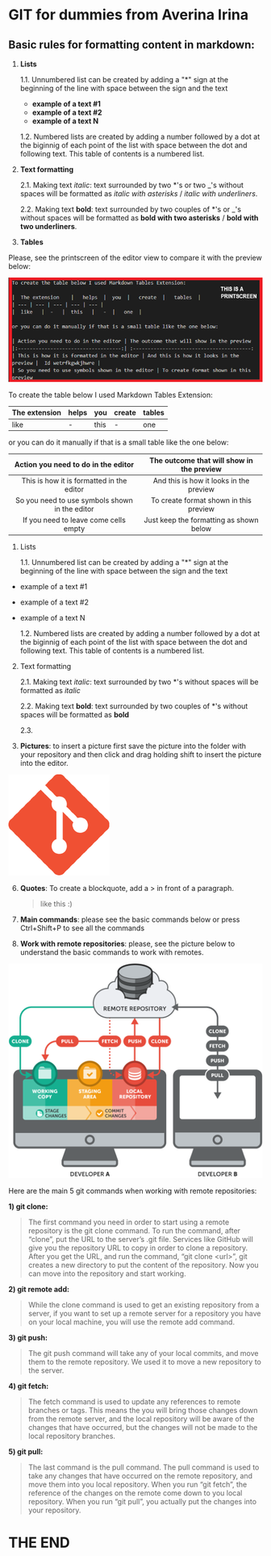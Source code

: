 # GIT for dummies from Averina Irina

## Basic rules for formatting content in markdown:

1. __Lists__

    1.1. Unnumbered list can be created by adding a "*" sign at the beginning of the line with space between the sign and the text

    * __example of a text #1__
    * __example of a text #2__
    * __example of a text N__

     1.2. Numbered lists are created by adding a number followed by a dot at the biginnig of each point of the list with space between the dot and following text. This table of contents is a numbered list.

2. __Text formatting__

    2.1. Making text *italic*: text surrounded by two *'s or two _'s without spaces will be formatted as *italic with asterisks* / _italic with underliners_.

    2.2. Making text **bold**: text surrounded by two couples of *'s or _'s without spaces will be formatted as **bold with two asterisks** / __bold with two underliners__.

  3. __Tables__

Please, see the printscreen of the editor view to compare it with the preview below:

![Alt text](git_table_editor_veiw.png)

To create the table below I used Markdown Tables Extension:

|  The extension    |   helps  |  you  |   create  |   tables  |
| --- | --- | --- | --- | --- |
|  like   |  -   |  this   |   -  |   one  |

or you can do it manually if that is a small table like the one below:

| Action you need to do in the editor | The outcome that will show in the preview
|:-----------------------------------:| :----------------------------------------:
| This is how it is formatted in the editor | And this is how it looks in the preview |  Id wetrfkgwkjhwre | 
| So you need to use symbols shown in the editor | To create format shown in this preview
|If you need to leave come cells empty | Just keep the formatting as shown below

1. Lists

    1.1. Unnumbered list can be created by adding a "*" sign at the beginning of the line with space between the sign and the text

* example of a text #1
* example of a text #2
* example of a text N


    1.2. Numbered lists are created by adding a number followed by a dot at the biginnig of each point of the list with space between the dot and following text. This table of contents is a numbered list.

2. Text formatting

    2.1. Making text *italic*: text surrounded by two *'s without spaces will be formatted as *italic*

    2.2. Making text **bold**: text surrounded by two couples of *'s without spaces will be formatted as **bold**

    2.3. 

5. __Pictures__: to insert a picture first save the picture into the folder with your repository and then click and drag holding shift to insert the picture into the editor.  

![Alt text](git_image.png)

6. __Quotes__: To create a blockquote, add a > in front of a paragraph.

    > like this :)

7. __Main commands__: please see the basic commands below or press Ctrl+Shift+P to see all the commands

8. __Work with remote repositories__: please, see the picture below to understand the basic commands to work with remotes.

![Alt text](basic-remote-workflow.png)

Here are the main 5 git commands when working with remote repositories:

**1) git clone:** 
> The first command you need in order to start using a remote repository is the git clone command. To run the command, after “clone”, put the URL to the server’s .git file. Services like GitHub will give you the repository URL to copy in order to clone a repository. After you get the URL, and run the command, “git clone <url<url>>”, git creates a new directory to put the content of the repository. Now you can move into the repository and start working.

**2) git remote add:** 
> While the clone command is used to get an existing repository from a server, if you want to set up a remote server for a repository you have on your local machine, you will use the remote add command.

**3) git push:** 
> The git push command will take any of your local commits, and move them to the remote repository. We used it to move a new repository to the server. 

**4) git fetch:** 
> The fetch command is used to update any references to remote branches or tags. This means the you will bring those changes down from the remote server, and the local repository will be aware of the changes that have occurred, but the changes will not be made to the local repository branches.

**5) git pull:** 
> The last command is the pull command. The pull command is used to take any changes that have occurred on the remote repository, and move them into you local repository. When you run “git fetch”, the reference of the changes on the remote come down to you local repository. When you run “git pull”, you actually put the changes into your repository.

# THE END
